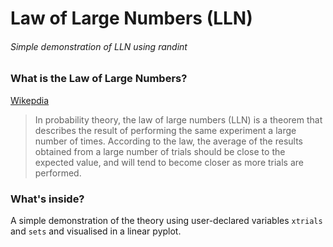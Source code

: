 # Law of Large Numbers (LLN)
###### Simple demonstration of LLN using randint

### What is the Law of Large Numbers?

[Wikepdia](https://en.wikipedia.org/wiki/Law_of_large_numbers)
> In probability theory, the law of large numbers (LLN) is a theorem that describes the result of performing the same experiment a large number of times. According to the law, the average of the results obtained from a large number of trials should be close to the expected value, and will tend to become closer as more trials are performed.

### What's inside?

A simple demonstration of the theory using user-declared variables `xtrials` and `sets` and visualised in a linear pyplot.